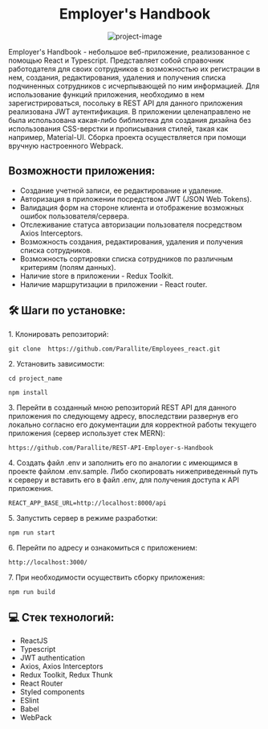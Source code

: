 <h1 align="center" id="title">Employer's Handbook</h1>

<p align="center"><img src="https://github.com/Parallite/Employees_react/blob/main/public/logo.png" alt="project-image"></p>

<p id="description">Employer's Handbook - небольшое веб-приложение, реализованное с помощью React и Typescript. Представляет собой cправочник работодателя для своих сотрудников с возможностью их регистрации в нем, создания, редактирования, удаления и получения списка подчиненных сотрудников с исчерпывающей по ним информацией. Для использование функций приложения, необходимо в нем зарегистрироваться, посольку в REST API для данного приложения реализована JWT аутентификация. В приложении целенаправлено не была использована какая-либо библиотека для создания дизайна без использования CSS-верстки и прописывания стилей, такая как например, Material-UI. Сборка проекта осуществляется при помощи вручную настроенного Webpack.</p>

<h2>Возможности приложения:</h2>

- Создание учетной записи, ее редактирование и удаление.
- Авторизация в приложении посредством JWT (JSON Web Tokens).
- Валидация форм на стороне клиента и отображение возможных ошибок пользователя/сервера.
- Отслеживание статуса авторизации пользователя посредством Axios Interceptors.
- Возможность создания, редактирования, удаления и получения списка сотрудников.
- Возможность сортировки списка сотрудников по различным критериям (полям данных).
- Наличие store в приложении - Redux Toolkit.
- Наличие маршрутизации в приложении - React router.

<h2>🛠️ Шаги по установке:</h2>

<p>1. Клонировать репозиторий:</p>

```
git clone  https://github.com/Parallite/Employees_react.git
```

<p>2. Установить зависимости:</p>

```
cd project_name
```

```
npm install
```

<p>3. Перейти в созданный мною репозиторий REST API для данного приложения по следующему адресу, впоследствии развернув его локально согласно его документации для корректной работы текущего приложения (сервер использует стек MERN):</p>

```
https://github.com/Parallite/REST-API-Employer-s-Handbook
```

<p>4. Создать файл .env и заполнить его по аналогии с имеющимся в проекте файлом .env.sample. Либо скопировать нижеприведенный путь к серверу и вставить его в файл .env, для получения доступа к API приложения.</p>

```
REACT_APP_BASE_URL=http://localhost:8000/api

```

<p>5. Запустить сервер в режиме разработки:</p>

```
npm run start
```

<p>6. Перейти по адресу и ознакомиться с приложением:</p>

```
http://localhost:3000/
```

<p>7. При необходимости осуществить сборку приложения:</p>

```
npm run build
```

<h2>💻 Стек технологий:</h2>

- ReactJS
- Typescript
- JWT authentication
- Axios, Axios Interceptors
- Redux Toolkit, Redux Thunk
- React Router
- Styled components
- ESlint
- Babel
- WebPack

